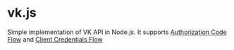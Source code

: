 # vk.js
Simple implementation of VK API in Node.js. It supports [Authorization Code Flow](https://new.vk.com/dev/authcode_flow_user) and [Client Credentials Flow](https://new.vk.com/dev/client_cred_flow)  
